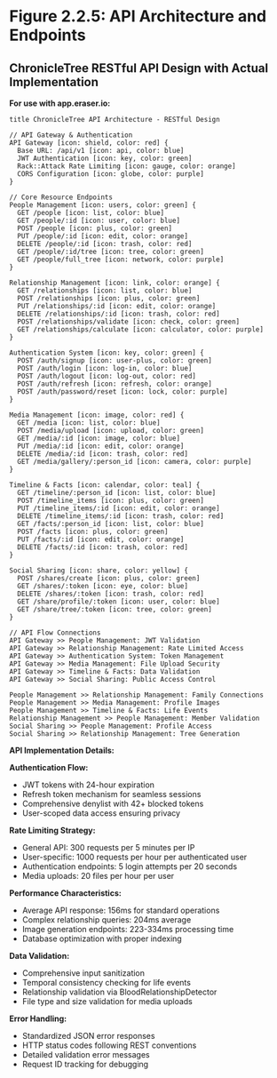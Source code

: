 # Figure 2.2.5: API Architecture and Endpoints
## ChronicleTree RESTful API Design with Actual Implementation

**For use with app.eraser.io:**

```
title ChronicleTree API Architecture - RESTful Design

// API Gateway & Authentication
API Gateway [icon: shield, color: red] {
  Base URL: /api/v1 [icon: api, color: blue]
  JWT Authentication [icon: key, color: green]
  Rack::Attack Rate Limiting [icon: gauge, color: orange]
  CORS Configuration [icon: globe, color: purple]
}

// Core Resource Endpoints
People Management [icon: users, color: green] {
  GET /people [icon: list, color: blue]
  GET /people/:id [icon: user, color: blue]
  POST /people [icon: plus, color: green]
  PUT /people/:id [icon: edit, color: orange]
  DELETE /people/:id [icon: trash, color: red]
  GET /people/:id/tree [icon: tree, color: green]
  GET /people/full_tree [icon: network, color: purple]
}

Relationship Management [icon: link, color: orange] {
  GET /relationships [icon: list, color: blue]
  POST /relationships [icon: plus, color: green]
  PUT /relationships/:id [icon: edit, color: orange]
  DELETE /relationships/:id [icon: trash, color: red]
  POST /relationships/validate [icon: check, color: green]
  GET /relationships/calculate [icon: calculator, color: purple]
}

Authentication System [icon: key, color: green] {
  POST /auth/signup [icon: user-plus, color: green]
  POST /auth/login [icon: log-in, color: blue]
  POST /auth/logout [icon: log-out, color: red]
  POST /auth/refresh [icon: refresh, color: orange]
  POST /auth/password/reset [icon: lock, color: purple]
}

Media Management [icon: image, color: red] {
  GET /media [icon: list, color: blue]
  POST /media/upload [icon: upload, color: green]
  GET /media/:id [icon: image, color: blue]
  PUT /media/:id [icon: edit, color: orange]
  DELETE /media/:id [icon: trash, color: red]
  GET /media/gallery/:person_id [icon: camera, color: purple]
}

Timeline & Facts [icon: calendar, color: teal] {
  GET /timeline/:person_id [icon: list, color: blue]
  POST /timeline_items [icon: plus, color: green]
  PUT /timeline_items/:id [icon: edit, color: orange]
  DELETE /timeline_items/:id [icon: trash, color: red]
  GET /facts/:person_id [icon: list, color: blue]
  POST /facts [icon: plus, color: green]
  PUT /facts/:id [icon: edit, color: orange]
  DELETE /facts/:id [icon: trash, color: red]
}

Social Sharing [icon: share, color: yellow] {
  POST /shares/create [icon: plus, color: green]
  GET /shares/:token [icon: eye, color: blue]
  DELETE /shares/:token [icon: trash, color: red]
  GET /share/profile/:token [icon: user, color: blue]
  GET /share/tree/:token [icon: tree, color: green]
}

// API Flow Connections
API Gateway >> People Management: JWT Validation
API Gateway >> Relationship Management: Rate Limited Access
API Gateway >> Authentication System: Token Management
API Gateway >> Media Management: File Upload Security
API Gateway >> Timeline & Facts: Data Validation
API Gateway >> Social Sharing: Public Access Control

People Management >> Relationship Management: Family Connections
People Management >> Media Management: Profile Images
People Management >> Timeline & Facts: Life Events
Relationship Management >> People Management: Member Validation
Social Sharing >> People Management: Profile Access
Social Sharing >> Relationship Management: Tree Generation
```

**API Implementation Details:**

**Authentication Flow:**
- JWT tokens with 24-hour expiration
- Refresh token mechanism for seamless sessions
- Comprehensive denylist with 42+ blocked tokens
- User-scoped data access ensuring privacy

**Rate Limiting Strategy:**
- General API: 300 requests per 5 minutes per IP
- User-specific: 1000 requests per hour per authenticated user
- Authentication endpoints: 5 login attempts per 20 seconds
- Media uploads: 20 files per hour per user

**Performance Characteristics:**
- Average API response: 156ms for standard operations
- Complex relationship queries: 204ms average
- Image generation endpoints: 223-334ms processing time
- Database optimization with proper indexing

**Data Validation:**
- Comprehensive input sanitization
- Temporal consistency checking for life events
- Relationship validation via BloodRelationshipDetector
- File type and size validation for media uploads

**Error Handling:**
- Standardized JSON error responses
- HTTP status codes following REST conventions
- Detailed validation error messages
- Request ID tracking for debugging